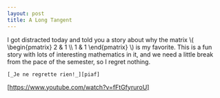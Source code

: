 ```yaml
---
layout: post
title: A Long Tangent
---
```


I got distracted today and told you a story about why the matrix
\\( \begin{pmatrix} 2 & 1 \\\\ 1 & 1 \end{pmatrix} \\) is my favorite. This is
a fun story with lots of interesting mathematics in it, and we need a little
break from the pace of the semester, so I regret nothing.

    [_Je ne regrette rien!_][piaf]

[https://www.youtube.com/watch?v=fFtGfyruroU]
